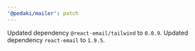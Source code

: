 ```yaml
---
'@pedaki/mailer': patch
---
```


Updated dependency `@react-email/tailwind` to `0.0.9`.
Updated dependency `react-email` to `1.9.5`.
